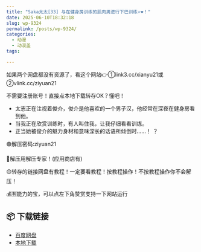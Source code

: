 ```yaml
---
title: "Saka太太[33] 与在健身房训练的肌肉男进行下巴训练⭐❤️！"
date: 2025-06-10T18:32:18
slug: wp-9324
permalink: /posts/wp-9324/
categories:
  - 动漫
  - 动漫盖
tags:

---
```


如果两个网盘都没有资源了，看这个网站👉①link3.cc/xianyu21或②vlink.cc/ziyuan21

不需要注册账号！直接点本地下载转存OK？懂吧！

*   太志正在注视着俊介，俊介是他喜欢的一个男子汉，他经常在深夜在健身房看到他。
*   当我正在欣赏训练时，有人叫住我，让我仔细看看训练。
*   正当她被俊介的魅力身材和意味深长的话语所倾倒时……！ ？

🟢解压密码:ziyuan21

🔵解压用解压专家！(应用商店有)

🟡转存的链接网盘有教程！一定要看教程！按教程操作！不按教程操作你不会解压！

💰🈶能力的宝，可以点左下角赞赏支持一下网站运行

## 📦 下载链接
- [百度网盘](https://blziyuan21.com/pay-download/9324?key=967e83e2fd&down_id=0)
- [本地下载](https://blziyuan21.com/pay-download/9324?key=967e83e2fd&down_id=1)

